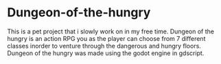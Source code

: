 # Dungeon-of-the-hungry
This is a pet project that i slowly work on in my free time.
Dungeon of the hungry is an action RPG you as the player can choose from 7 different classes inorder to venture through the dangerous and hungry floors. 
Dungeon of the hungry was made using the godot engine in gdscript.
